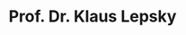 ---
title: "Prof. Dr. Klaus Lepsky"
titles: "Prof. Dr."
firstname: "Klaus"
lastname: "Lepsky"
role: "Professor"
research-interests:
placeholder-image: true
description: "Lorem ipsum dolor sit amet, consetetur sadipscing elitr, sed diam nonumy eirmod tempor"
contact:
  address:
    street: Claudiusstraße 1
    postcode: 50678 Köln
  phone: "+49 221-8275-3363"
  mail: "klaus.lepsky@th-koeln.de"
social_media:
  linkedin: "abc"
  twitter: "abc"
  researchgate: "abc"
links:
  private-site: https://www.indexierung-retrieval.de/
---